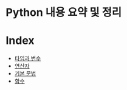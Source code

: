 # Python 내용 요약 및 정리

# Index
- [타입과 변수](./python-type.md)
- [연산자](./python-operator.md)
- [기본 문법](./python-syntax.md)
- [함수](./python-function.md)

